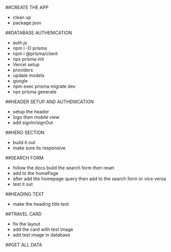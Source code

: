 
##CREATE THE APP
- clean up
- package.json

##DATABASE AUTHENICATION
- auth.js
- npm i -D prisma
- npm i @prisma/client
- npx prisma init
- Vercel setup
- providers
- update  models
- google
- npm exec prisma migrate dev
- npx prisma generate

##HEADER SETUP AND AUTHENICATION
- setup the header
- logo then mobile view
- add signIn/signOut

##HERO SECTION
- build it out
- make sure its responsive

##SEARCH FORM
- follow the docs build the search form then reset
- add to the homePage
- after add the homepage query then add to the search form or vice versa
- test it out

##HEADING TEXT
- make the heading title text

##TRAVEL CARD
- fix the layout
- add the card with test image
- add test image in database

##GET ALL DATA
